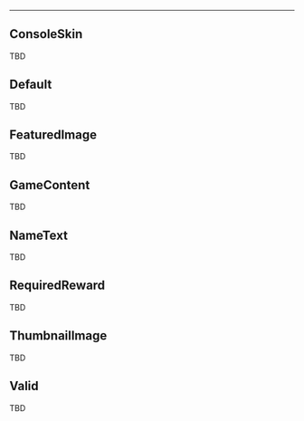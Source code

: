 ___

## ConsoleSkin

TBD

## Default

TBD

## FeaturedImage

TBD

## GameContent

TBD

## NameText

TBD

## RequiredReward

TBD

## ThumbnailImage

TBD

## Valid

TBD
